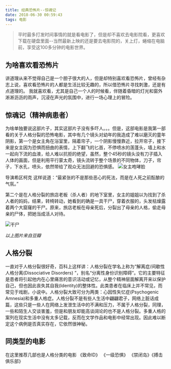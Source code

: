 ```yaml
---
title: 经典恐怖片--惊魂记
date: 2018-06-30 00:59:43
tags: 电影
---
```

> 平时最多打发时间事情的就是看电影了，但是却不喜欢去电影院看，更喜欢下载在硬盘里面--当然最新上映的还是要去电影院的，关上灯，蜷缩在电脑前，享受这100多分钟的电影世界。

## 为啥喜欢看恐怖片
讲道理从来不觉得自己是一个胆子很大的人，但是却特别喜欢看恐怖片，曾经有杂志上说，喜欢看恐怖片的人都是生活比较无趣的，所以借恐怖片寻找刺激，还是有点道理的。 我就喜欢看，尤其是自己一个人的时候看，伴随着昏暗的灯光和窗外淅淅沥沥的雨声，沉浸在声光的氛围中，进行一场心理上的冒险。

## 惊魂记（精神病患者）
为啥单独要说这部片子，其实这部片子没有多吓人。。。但是，这部电影是我第一部看的关于人格分裂的恐怖电影，其中有几个镜头对幼年的我造成了难以磨灭的童年阴影，第一个是女主角在浴室里，隔着帘子，一个阴影慢慢靠近，拉开帘子，接下来是女主因为恐惧而扭曲的表情，上下翻飞的匕首，不停喷水的莲蓬头，墙上和水一起向下流的血液，给人难以抗拒的绝望，虽然，整个45秒的镜头没有刀子插入人体的画面，但是利用平行蒙太奇，镜头流转于整个场景的不同物体，刀子，帘子，下水孔，喷头，依然带给了观众无法回避的恐惧感。
![女主咆哮脸](https://img3.doubanio.com/view/photo/l/public/p825300403.webp)

导演希区柯克 这样说道：“最紧张的不是那些恶心的死法，而是在人死之前酝酿的气氛。”

第二个是在人格分裂的旅店老板（杀人者）的地下室里，女主的姐姐以为找到了杀人者的妈妈，结果，转椅转动，她看到的确是一具干尸，穿着衣服的，头发枯燥露着两个大窟窿的干尸。原来，旅店老板在母亲死后，分裂出了母亲的人格，偷走母亲的尸体，把她当成活人对待。

![干尸](https://img3.doubanio.com/view/photo/l/public/p1543723410.webp)

*以上图片来自豆瓣*

## 人格分裂
一直对于人格分裂很好奇，百科上这样讲：人格分裂在学名上称为“解离症/间歇性人格分离(Dissociative Disorders) ”，别名“分离性身份识别障碍”。它的主要特征是患者将引起他内在心里痛苦的意识活动或记忆，从整个精神层面解离开来以保护自己，但也因此丧失其自我(Identity)的整体性。此类患者在临床上并不常见，而常见于戏剧，小说中。人格分裂大致可分为两类：心因性失忆症(Psychogenic Amnesia)和多重人格症。人格分裂不是有些人生活中翩翩君子，网络上脏话成篇，这些只是一些人在网络上发泄生活中的不满和压力，不属于人格分裂，同理，一些和陌生人交谈害羞，但是和朋友却能高谈阔论的也不是人格分裂。多重人格的案列在现实生活中没有太多记载，反而在文学作品和电影中经常出现。因此难以断定这个病例是否真实存在，它依然很神秘。

## 同类型的电影
在这里推荐几部也是人格分类的电影
《致命ID》 《一级恐惧》 《禁闭岛》《搏击俱乐部》



